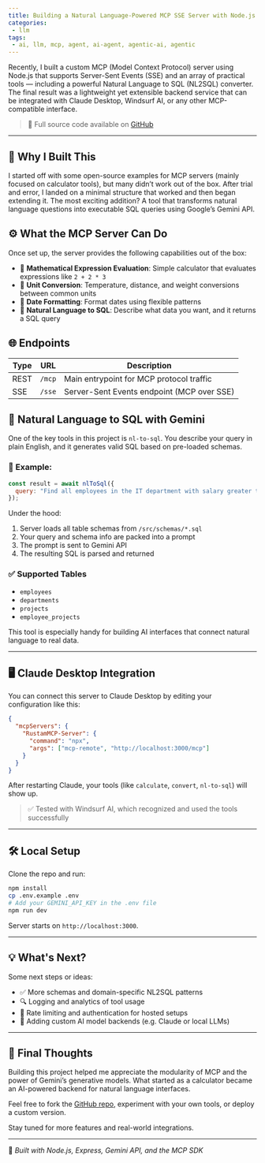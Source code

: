 ```yaml
---
title: Building a Natural Language-Powered MCP SSE Server with Node.js
categories:
 - llm
tags:
 - ai, llm, mcp, agent, ai-agent, agentic-ai, agentic
---
```


Recently, I built a custom MCP (Model Context Protocol) server using Node.js that supports Server-Sent Events (SSE) and an array of practical tools — including a powerful Natural Language to SQL (NL2SQL) converter. The final result was a lightweight yet extensible backend service that can be integrated with Claude Desktop, Windsurf AI, or any other MCP-compatible interface.

> 📌 Full source code available on [GitHub](https://github.com/rusyasoft/mcp-sse-calculator)

---

## 🔧 Why I Built This

I started off with some open-source examples for MCP servers (mainly focused on calculator tools), but many didn’t work out of the box. After trial and error, I landed on a minimal structure that worked and then began extending it. The most exciting addition? A tool that transforms natural language questions into executable SQL queries using Google’s Gemini API.

## ⚙️ What the MCP Server Can Do

Once set up, the server provides the following capabilities out of the box:

* 📐 **Mathematical Expression Evaluation**: Simple calculator that evaluates expressions like `2 + 2 * 3`
* 🔁 **Unit Conversion**: Temperature, distance, and weight conversions between common units
* 📆 **Date Formatting**: Format dates using flexible patterns
* 🧠 **Natural Language to SQL**: Describe what data you want, and it returns a SQL query

## 🌐 Endpoints

| Type | URL    | Description                                |
| ---- | ------ | ------------------------------------------ |
| REST | `/mcp` | Main entrypoint for MCP protocol traffic   |
| SSE  | `/sse` | Server-Sent Events endpoint (MCP over SSE) |

## 🧠 Natural Language to SQL with Gemini

One of the key tools in this project is `nl-to-sql`. You describe your query in plain English, and it generates valid SQL based on pre-loaded schemas.

### 🧪 Example:

```javascript
const result = await nlToSql({
  query: "Find all employees in the IT department with salary greater than 70000"
});
```

Under the hood:

1. Server loads all table schemas from `/src/schemas/*.sql`
2. Your query and schema info are packed into a prompt
3. The prompt is sent to Gemini API
4. The resulting SQL is parsed and returned

### ✅ Supported Tables

* `employees`
* `departments`
* `projects`
* `employee_projects`

This tool is especially handy for building AI interfaces that connect natural language to real data.

---

## 🖥️ Claude Desktop Integration

You can connect this server to Claude Desktop by editing your configuration like this:

```json
{
  "mcpServers": {
    "RustamMCP-Server": {
      "command": "npx",
      "args": ["mcp-remote", "http://localhost:3000/mcp"]
    }
  }
}
```

After restarting Claude, your tools (like `calculate`, `convert`, `nl-to-sql`) will show up.

> ✅ Tested with Windsurf AI, which recognized and used the tools successfully

---

## 🛠️ Local Setup

Clone the repo and run:

```bash
npm install
cp .env.example .env
# Add your GEMINI_API_KEY in the .env file
npm run dev
```

Server starts on `http://localhost:3000`.

---

## 💡 What's Next?

Some next steps or ideas:

* ✅ More schemas and domain-specific NL2SQL patterns
* 🔍 Logging and analytics of tool usage
* 🔐 Rate limiting and authentication for hosted setups
* 🧩 Adding custom AI model backends (e.g. Claude or local LLMs)

---

## 📂 Final Thoughts

Building this project helped me appreciate the modularity of MCP and the power of Gemini’s generative models. What started as a calculator became an AI-powered backend for natural language interfaces.

Feel free to fork the [GitHub repo](https://github.com/rusyasoft/mcp-sse-calculator), experiment with your own tools, or deploy a custom version.

Stay tuned for more features and real-world integrations.

---

🚀 *Built with Node.js, Express, Gemini API, and the MCP SDK*


